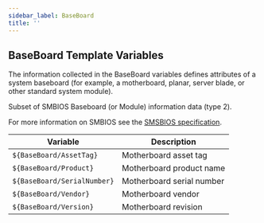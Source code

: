 ```yaml
---
sidebar_label: BaseBoard
title: ''
---
```


## BaseBoard Template Variables

The information collected in the BaseBoard variables defines attributes of a system baseboard (for
example, a motherboard, planar, server blade, or other standard system module).

Subset of SMBIOS Baseboard (or Module) information data (type 2).

For more information on SMBIOS see the
[SMSBIOS specification](https://www.dmtf.org/sites/default/files/standards/documents/DSP0134_3.7.1.pdf).

| Variable                    | Description               |
| --------------------------- | ------------------------- |
| `${BaseBoard/AssetTag}`     | Motherboard asset tag     |
| `${BaseBoard/Product}`      | Motherboard product name  |
| `${BaseBoard/SerialNumber}` | Motherboard serial number |
| `${BaseBoard/Vendor}`       | Motherboard vendor        |
| `${BaseBoard/Version}`      | Motherboard revision      |